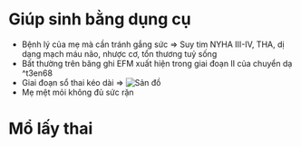 # Giúp sinh bằng dụng cụ
- Bệnh lý của mẹ mà cần tránh gắng sức
  => Suy tim NYHA III-IV, THA, dị dạng mạch máu não, nhược cơ, tổn thương tuỷ sống
- Bất thường trên băng ghi EFM xuất hiện trong giai đoạn II của chuyển dạ   ^t3en68
- Giai đoạn sổ thai kéo dài
  => ![Sản đồ](./000%20Zettlekasten/UMP/BM%20S%E1%BA%A2N%20-%20PH%E1%BB%A4/45%20-%20Chuy%E1%BB%83n%20d%E1%BA%A1/S%E1%BA%A3n%20%C4%91%E1%BB%93.md#^29bf1a)
- Mẹ mệt mỏi không đủ sức rặn


# Mổ lấy thai